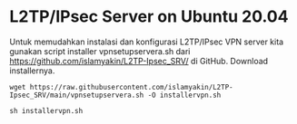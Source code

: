# L2TP/IPsec Server on Ubuntu 20.04
Untuk memudahkan instalasi dan konfigurasi L2TP/IPsec VPN server kita gunakan script installer vpnsetupservera.sh dari https://github.com/islamyakin/L2TP-Ipsec_SRV/ di GitHub.
Download installernya.
```
wget https://raw.githubusercontent.com/islamyakin/L2TP-Ipsec_SRV/main/vpnsetupservera.sh -O installervpn.sh
```
```
sh installervpn.sh	
```
